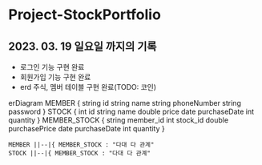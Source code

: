 # Project-StockPortfolio

## 2023. 03. 19 일요일 까지의 기록

- 로그인 기능 구현 완료
- 회원가입 기능 구현 완료
- erd 주식, 멤버 테이블 구현 완료(TODO: 코인)

erDiagram
    MEMBER {
        string id
        string name
        string phoneNumber
        string password
    }
    STOCK {
        int id
        string name
        double price
        date purchaseDate
        int quantity
    }
    MEMBER_STOCK {
        string member_id
        int stock_id
        double purchasePrice
        date purchaseDate
        int quantity
    }

    MEMBER ||--|{ MEMBER_STOCK : "다대 다 관계"
    STOCK ||--|{ MEMBER_STOCK : "다대 다 관계"
